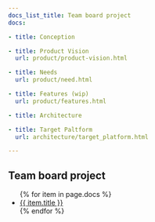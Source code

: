 ```yaml
---
docs_list_title: Team board project
docs:

- title: Conception

- title: Product Vision
  url: product/product-vision.html

- title: Needs
  url: product/need.html

- title: Features (wip)
  url: product/features.html

- title: Architecture

- title: Target Paltform
  url: architecture/target_platform.html

---
```

## Team board project
<ul>
{% for item in page.docs %}
    <li><a href="{{ item.url }}">{{ item.title }}</a></li>
{% endfor %}
</ul>
